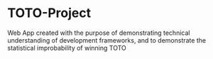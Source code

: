 # TOTO-Project
Web App created with the purpose of demonstrating technical understanding of development frameworks, and to demonstrate the statistical improbability of winning TOTO
